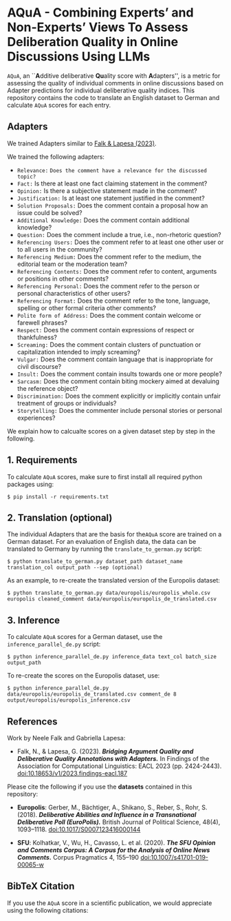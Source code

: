 # AQuA - Combining Experts’ and Non-Experts’ Views To Assess Deliberation Quality in Online Discussions Using LLMs
`AQuA`, an ``**A**dditive deliberative **Qu**ality score with **A**dapters'', is a metric for assessing the quality of individual comments in online discussions based on 
Adapter predictions for individual deliberative quality indices.
This repository contains the code to translate an English dataset to German and calculate `AQuA` scores for each entry.

## Adapters
We trained Adapters similar to [Falk & Lapesa (2023)](https://github.com/Blubberli/ArgQualityAdapters).

We trained the following adapters:
* `Relevance:` `Does the comment have a relevance for the discussed topic?`
* `Fact:` Is there at least one fact claiming statement in the comment?
* `Opinion:` Is there a subjective statement made in the comment?
* `Justification:` Is at least one statement justified in the comment?
* `Solution Proposals:` Does the comment contain a proposal how an issue could be solved?
* `Additional Knowledge:` Does the comment contain additional knowledge?
* `Question:` Does the comment include a true, i.e., non-rhetoric question?
* `Referencing Users:` Does the comment refer to at least one other user or to all users in the community?
* `Referencing Medium:` Does the comment refer to the medium, the editorial team or the moderation team?
* `Referencing Contents:` Does the comment refer to content, arguments or positions in other comments?
* `Referencing Personal:` Does the comment refer to the person or personal characteristics of other users?
* `Referencing Format:` Does the comment refer to the tone, language, spelling or other formal criteria other comments?
* `Polite form of Address:` Does the comment contain welcome or farewell phrases?
* `Respect:` Does the comment contain expressions of respect or thankfulness?
* `Screaming:` Does the comment contain clusters of punctuation or capitalization intended to imply screaming?
* `Vulgar:` Does the comment contain language that is inappropriate for civil discourse?
* `Insult:` Does the comment contain insults towards one or more people?
* `Sarcasm:` Does the comment contain biting mockery aimed at devaluing the reference object?
* `Discrimination:` Does the comment explicitly or implicitly contain unfair treatment of groups or individuals?
* `Storytelling:` Does the commenter include personal stories or personal experiences?

We explain how to calcualte scores on a given dataset step by step in the following.

## 1. Requirements
To calculate `AQuA` scores, make sure to first install all required python packages using:
```
$ pip install -r requirements.txt
```

## 2. Translation (optional)
The individual Adapters that are the basis for the`AQuA` score are trained on a German dataset. For an evaluation of English data, the data can be translated to Germany by running the `translate_to_german.py` script:
```
$ python translate_to_german.py dataset_path dataset_name translation_col output_path --sep (optional)
```
As an example, to re-create the translated version of the Europolis dataset:
```
$ python translate_to_german.py data/europolis/europolis_whole.csv europolis cleaned_comment data/europolis/europolis_de_translated.csv
```

## 3. Inference
To calculate `AQuA` scores for a German dataset, use the `inference_parallel_de.py` script:
```
$ python inference_parallel_de.py inference_data text_col batch_size output_path
```
To re-create the scores on the Europolis dataset, use:
```
$ python inference_parallel_de.py data/europolis/europolis_de_translated.csv comment_de 8 output/europolis/europolis_inference.csv
```

## References 
Work by Neele Falk and Gabriella Lapesa:

* Falk, N., & Lapesa, G. (2023). ***Bridging Argument Quality and Deliberative Quality Annotations with Adapters.*** In Findings of the Association for Computational Linguistics: EACL 2023 (pp. 2424-2443). [doi:10.18653/v1/2023.findings-eacl.187](https://aclanthology.org/2023.findings-eacl.187)

Please cite the following if you use the **datasets** contained in this repository: 
* **Europolis**: Gerber, M., Bächtiger, A., Shikano, S., Reber, S.,   Rohr, S. (2018). ***Deliberative Abilities and Influence in a Transnational Deliberative Poll (EuroPolis).*** British Journal of Political Science, 48(4), 1093–1118. [doi:10.1017/S0007123416000144](https://doi.org/10.1017/S0007123416000144)

* **SFU**: Kolhatkar, V., Wu, H., Cavasso, L. et al. (2020). ***The SFU Opinion and Comments Corpus: A Corpus for the Analysis of Online News Comments.*** Corpus Pragmatics 4, 155–190 [doi:10.1007/s41701-019-00065-w](https://doi.org/10.1007/s41701-019-00065-w)

## BibTeX Citation
If you use the `AQuA` score in a scientific publication, we would appreciate using the following citations:

```

```
